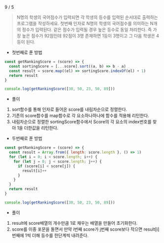 9 / 5

> N명의 학생의 국어점수가 입력되면 각 학생의 등수를 입력된 순서대로 출력하는 프로그램을 작성하세요. 첫번째 인자로 N명의 학생의 국어점수를 의미하는 N개의 정수가 입력된다. 같은 점수가 입력될 경우 높은 등수로 동일 처리한다. 즉 가장 높은 점수가 92점인데 92점이 3명 존재하면 1등이 3명이고 그 다음 학생은 4등이 된다.

- 첫번째로 푼 방법

```javascript
const getRankingScore = (score) => {
  const sortingScore = [...score].sort((a, b) => b - a)
  const result = score.map((el) => sortingScore.indexOf(el) + 1)
  return result
}

console.log(getRankingScore([30, 50, 23, 50, 89]))
```

- 풀이

1. sort함수를 통해 인자로 들어온 score를 내림차순으로 정렬한다.
2. 기존의 score함수를 map함수로 각 요소하나하나에 함수를 적용해 리턴한다.
3. 내림차순으로 정렬한 sortingScore함수에서 Score의 각 요소의 index번호를 찾아 1을 더한값을 리턴한다.

- 두번째로 푼 방법

```javascript
const getRankingScore = (score) => {
  const result = Array.from({ length: score.length }, () => 1)
  for (let i = 0; i < score.length; i++) {
    for (let j = 0; j < score.length; j++) {
      if (score[i] < score[j]) {
        result[i]++
      }
    }
  }
  return result
}

console.log(getRankingScore([30, 50, 23, 50, 89]))
```

- 풀이

1. result에 score배열의 개수만큼 1로 채우는 배열을 만들어 초기화한다.
2. score를 이중 포문을 돌면서 만약 i번째 score가 j번째 score보다 작으면 result[i]번째에 1씩 더해 등수를 한단계씩 내려준다.
